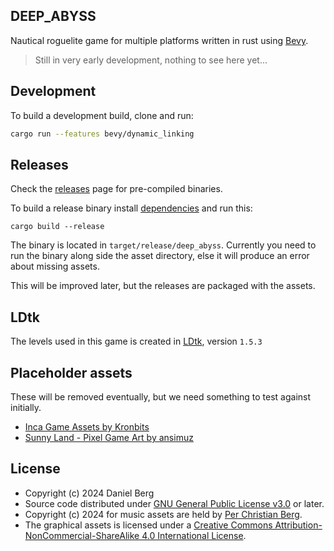 DEEP\_ABYSS
----

Nautical roguelite game for multiple platforms written in rust using
[Bevy](https://bevyengine.org/).

> Still in very early development, nothing to see here yet...

## Development

To build a development build, clone and run:
```sh
cargo run --features bevy/dynamic_linking
```
## Releases

Check the [releases](https://github.com/roosta/deep_abyss/releases) page for pre-compiled binaries.


To build a release binary install [dependencies](https://github.com/bevyengine/bevy/blob/main/docs/linux_dependencies.md) and run this:
```
cargo build --release
```
The binary is located in `target/release/deep_abyss`. Currently you need to run
the binary along side the asset directory, else it will produce an error about
missing assets.

This will be improved later, but the releases are packaged with the assets.


## LDtk

The levels used in this game is created in [LDtk](https://ldtk.io/), version `1.5.3`

## Placeholder assets

These will be removed eventually, but we need something to test against initially.

- [Inca Game Assets by Kronbits](https://kronbits.itch.io/inca-game-assets)
- [Sunny Land - Pixel Game Art by ansimuz](https://ansimuz.itch.io/sunny-land-pixel-game-art)

## License

- Copyright (c) 2024 Daniel Berg
- Source code distributed under [GNU General Public License v3.0](LICENSE) or later.
- Copyright (c) 2024 for music assets are held by [Per Christian Berg](https://perchristianberg.com).
- The graphical assets is licensed under a <a rel="license"
  href="http://creativecommons.org/licenses/by-nc-sa/4.0/">Creative Commons
  Attribution-NonCommercial-ShareAlike 4.0 International License</a>.
